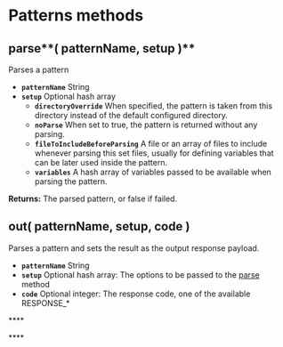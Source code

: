 # Patterns methods

## parse**\( patternName, setup \)** <a id="parse"></a>

Parses a pattern

* **`patternName`** String
* **`setup`** Optional hash array
  * **`directoryOverride`** When specified, the pattern is taken from this directory instead of the default configured directory.
  * **`noParse`** When set to true, the pattern is returned without any parsing.
  * **`fileToIncludeBeforeParsing`** A file or an array of files to include whenever parsing this set files, usually for defining variables that can be later used inside the pattern.
  * **`variables`** A hash array of variables passed to be available when parsing the pattern.

**Returns:** The parsed pattern, or false if failed.

## out\( patternName, setup, code \) <a id="out"></a>

Parses a pattern and sets the result as the output response payload.

* **`patternName`** String
* **`setup`** Optional hash array: The options to be passed to the [parse](./#parse-patternname-setup) method
* **`code`** Optional integer: The response code, one of the available RESPONSE\_\*

\*\*\*\*

\*\*\*\*

